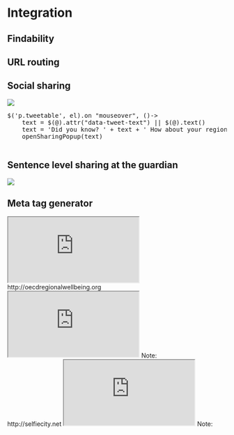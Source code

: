 # Integration



<section data-background="" class="todo">
<h1>Findability</h1>

</section>



<section data-background="" class="todo">
<h1>URL routing</h1>

</section>




<section data-background="" class="todo">
<h1>Social sharing</h1>

<img src="assets/integration/sharing.png">

<pre>
$('p.tweetable', el).on "mouseover", ()->
	text = $(@).attr("data-tweet-text") || $(@).text()
	text = 'Did you know? ' + text + ' How about your region?'
	openSharingPopup(text)

</pre>

</section>



<section class="todo">
<h1>Sentence level sharing at the guardian</h1>
<!-- <a href="https://twitter.com/wblau/status/529713139961827329/photo/1" data-preview-link>test</a> -->
<img class="full-width" src="https://pbs.twimg.com/media/B1nrSy6IIAAasnZ.png">

</section>



<section class="todo">
<h1>Meta tag generator</h1>
<iframe class="full" src="http://www.metataggenerator.org/open-graph-meta-tags/"></iframe>

</section>




<section data-background="">
<a>http://oecdregionalwellbeing.org</a>
<iframe class="full" src="http://oecdregionalwellbeing.org"></iframe>
Note:
</section>



<section data-background="">
<a>http://selfiecity.net</a>
<iframe class="full" src="http://selfiecity.net"></iframe>
Note:
</section>